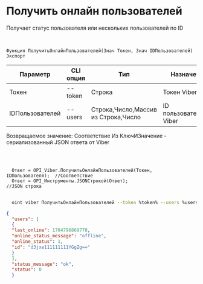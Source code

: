 ﻿---
sidebar_position: 4
---

# Получить онлайн пользователей
 Получает статус пользователя или нескольких пользователей по ID


<br/>


`Функция ПолучитьОнлайнПользователей(Знач Токен, Знач IDПользователей) Экспорт`

  | Параметр | CLI опция | Тип | Назначение |
  |-|-|-|-|
  | Токен | --token | Строка | Токен Viber |
  | IDПользователей | --users | Строка,Число,Массив из Строка,Число | ID пользователей(я) Viber |

  
  Возвращаемое значение:   Соответствие Из КлючИЗначение - сериализованный JSON ответа от Viber

<br/>




```bsl title="Пример кода"
  
  Ответ = OPI_Viber.ПолучитьОнлайнПользователей(Токен, IDПользователя);  //Соответствие
  Ответ = OPI_Инструменты.JSONСтрокой(Ответ);                            //JSON строка
```
	


```sh title="Пример команды CLI"
    
  oint viber ПолучитьОнлайнПользователей --token %token% --users %users%

```

```json title="Результат"
{
  "users": [
  {
  "last_online": 1704796869778,
  "online_status_message": "offline",
  "online_status": 1,
  "id": "d3jxe111111111YGgZg=="
  }
  ],
  "status_message": "ok",
  "status": 0
  }
```
